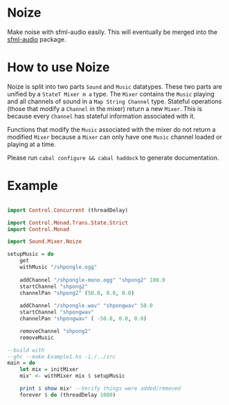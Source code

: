 Noize
=====

Make noise with sfml-audio easily.  This will eventually be merged into the [sfml-audio](https://github.com/Smurf/sfml-audio) package.

How to use Noize
=====

Noize is split into two parts `Sound` and `Music` datatypes.  These two parts are unified by a `StateT Mixer m a` type. The `Mixer` contains the `Music` playing and all channels of sound in a `Map String Channel` type.  Stateful operations (those that modify a `Channel` in the mixer) return a new `Mixer`. This is because every `Channel` has stateful information associated with it.

Functions that modify the `Music` associated with the mixer do not return a modified `Mixer` because a `Mixer` can only have one `Music` channel loaded or playing at a time.

Please run `cabal configure && cabal haddock` to generate documentation.

Example
=====

```haskell

import Control.Concurrent (threadDelay)

import Control.Monad.Trans.State.Strict
import Control.Monad

import Sound.Mixer.Noize

setupMusic = do
    get
    withMusic "/shpongle.ogg"
    
    addChannel "/shpongle-mono.ogg" "shpong2" 100.0
    startChannel "shpong2"
    channelPan "shpong2" (50.0, 0.0, 0.0)
    
    addChannel "/shpongle.wav" "shpongwav" 50.0
    startChannel "shpongwav"
    channelPan "shpongwav" ( -50.0, 0.0, 0.0)

    removeChannel "shpong2"
    removeMusic

--build with
--ghc --make Example1.hs -i./../src
main = do
    let mix = initMixer
    mix' <- withMixer mix $ setupMusic

    print $ show mix' --Verify things were added/removed
    forever $ do (threadDelay 1000)
        
```
